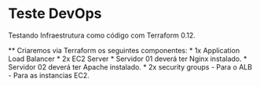# Teste DevOps

Testando Infraestrutura como código com Terraform 0.12.

** Criaremos via Terraform os seguintes componentes: 
	* 1x Application Load Balancer 
	* 2x EC2 Server 
	* Servidor 01 deverá ter Nginx instalado. 
	* Servidor 02 deverá ter Apache instalado. 
	* 2x security groups 
	  - Para o ALB 
 	  - Para as instancias EC2. 
